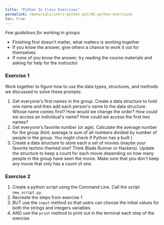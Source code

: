 ```yaml
---
title: "Python In Class Exercises"
permalink: /materials/intro-python-git/05-python-exercises
toc: true
---
```


*Few guidelines for working in groups*

- Finishing first doesn't matter, what matters is working together
- If you know the answer, give others a chance to work it out for themselves
- If none of you know the answer, try reading the course materials and asking for help for the instructor

### Exercise 1 
Work together to figure how to use the data types, structures, and methods we discussed to solve these prompts:

1. Get everyone's first names in the group. Create a data structure to hold one name and then add each person's name to the data structure. Whose name comes first? How would we change the order? How could we access an individual's name? How could we access the first two names?
2. Get everyone's favorite number (or age). Calculate the average number for the group (hint: average is sum of all numbers divided by number of people in the group. You might check if Python has a built )
3. Create a data structure to store each a set of movies (maybe your favorite techno-themed one? Think Blade Runner or Hackers). Update the structure to keep a count for each movie depending on how many people in the group have seen the movie. Make sure that you don't keep any movie that only has a count of one.

### Exercise 2

1. Create a python script using the Command Line. Call the script `new_script.py`.
2. Recreate the steps from exercise 1
3. BUT use the `input` method so that users can choose the initial values for both the strings and integers variables
4. AND use the `print` method to print out in the terminal each step of the exercise





